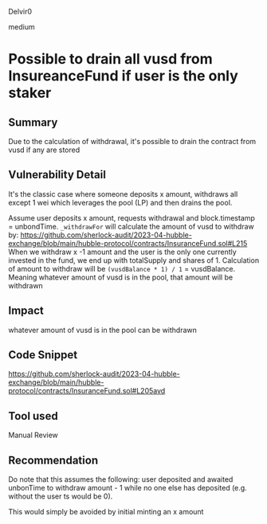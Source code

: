 Delvir0

medium

# Possible to drain all vusd from InsureanceFund if user is the only staker

## Summary
Due to the calculation of withdrawal, it's possible to drain the contract from vusd if any are stored
## Vulnerability Detail
It's the classic case where someone deposits x amount, withdraws all except 1 wei which leverages the pool (LP) and then drains the pool.

Assume user deposits x amount, requests withdrawal and block.timestamp = unbondTime.
`_withdrawFor` will calculate the amount of vusd to withdraw by:
https://github.com/sherlock-audit/2023-04-hubble-exchange/blob/main/hubble-protocol/contracts/InsuranceFund.sol#L215
When we withdraw x -1 amount and the user is the only one currently invested in the fund, we end up with totalSupply and shares of 1.
Calculation of amount to withdraw will be `(vusdBalance * 1) / 1` = vusdBalance.
Meaning whatever amount of vusd is in the pool, that amount will be withdrawn
## Impact
whatever amount of vusd is in the pool can be withdrawn
## Code Snippet
https://github.com/sherlock-audit/2023-04-hubble-exchange/blob/main/hubble-protocol/contracts/InsuranceFund.sol#L205avd
## Tool used

Manual Review

## Recommendation
Do note that this assumes the following: user deposited and awaited unbonTime to withdraw amount - 1 while no one else has deposited (e.g. without the user ts would be 0).

This would simply be avoided by initial minting an x amount 